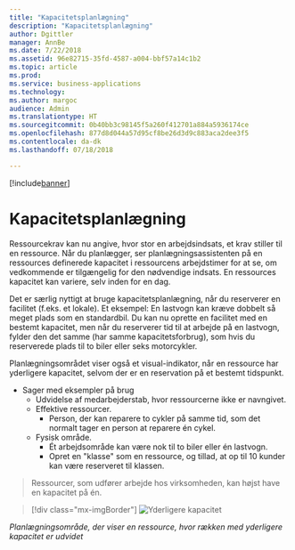 ```yaml
---
title: "Kapacitetsplanlægning"
description: "Kapacitetsplanlægning"
author: Dgittler
manager: AnnBe
ms.date: 7/22/2018
ms.assetid: 96e82715-35fd-4587-a004-bbf57a14c1b2
ms.topic: article
ms.prod: 
ms.service: business-applications
ms.technology: 
ms.author: margoc
audience: Admin
ms.translationtype: HT
ms.sourcegitcommit: 0b40bb3c98145f5a260f412701a884a5936174ce
ms.openlocfilehash: 877d8d044a57d95cf8be26d3d9c883aca2dee3f5
ms.contentlocale: da-dk
ms.lasthandoff: 07/18/2018

---
```


[!include[banner](../../../../includes/banner.md)]


#  <a name="capacity-scheduling"></a>Kapacitetsplanlægning



Ressourcekrav kan nu angive, hvor stor en arbejdsindsats, et krav stiller til en ressource. Når du planlægger, ser planlægningsassistenten på en ressources definerede kapacitet i ressourcens arbejdstimer for at se, om vedkommende er tilgængelig for den nødvendige indsats. En ressources kapacitet kan variere, selv inden for en dag.

Det er særlig nyttigt at bruge kapacitetsplanlægning, når du reserverer en facilitet (f.eks. et lokale). Et eksempel: En lastvogn kan kræve dobbelt så meget plads som en standardbil. Du kan nu oprette en facilitet med en bestemt kapacitet, men når du reserverer tid til at arbejde på en lastvogn, fylder den det samme (har samme kapacitetsforbrug), som hvis du reserverede plads til to biler eller seks motorcykler.

Planlægningsområdet viser også et visual-indikator, når en ressource har yderligere kapacitet, selvom der er en reservation på et bestemt tidspunkt.

* Sager med eksempler på brug
    * Udvidelse af medarbejderstab, hvor ressourcerne ikke er navngivet.
    * Effektive ressourcer.
        * Person, der kan reparere to cykler på samme tid, som det normalt tager en person at reparere én cykel.
    * Fysisk område.
        * Ét arbejdsområde kan være nok til to biler eller én lastvogn.
        * Opret en "klasse" som en ressource, og tillad, at op til 10 kunder kan være reserveret til klassen.
> Ressourcer, som udfører arbejde hos virksomheden, kan højst have en kapacitet på én.

> [!div class="mx-imgBorder"]
> ![](media/Additional-Capacity.png "Yderligere kapacitet")
<!-- picture -->

*Planlægningsområde, der viser en ressource, hvor rækken med yderligere kapacitet er udvidet*


